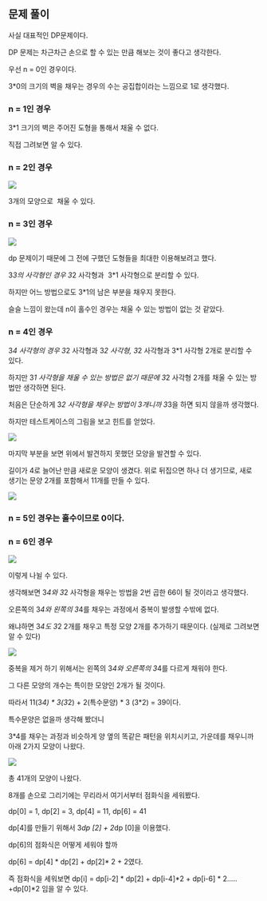 ## 문제 풀이

사실 대표적인 DP문제이다.

DP 문제는 차근차근 손으로 할 수 있는 만큼 해보는 것이 좋다고 생각한다.

우선 n = 0인 경우이다.

3*0의 크기의 벽을 채우는 경우의 수는 공집합이라는 느낌으로 1로 생각했다.

### n = 1인 경우

3*1 크기의 벽은 주어진 도형을 통해서 채울 수 없다.

직접 그려보면 알 수 있다.

### n = 2인 경우

![](https://blog.kakaocdn.net/dn/blgadb/btsF8tOJ2WP/rqcO7hLObu0VuRm8HqAWbK/img.png)

3개의 모양으로  채울 수 있다.

### n = 3인 경우

![](https://blog.kakaocdn.net/dn/brV9Rq/btsF94tEJ7Y/uaLL1jldZbskZ4Pi88VFU0/img.png)

dp 문제이기 때문에 그 전에 구했던 도형들을 최대한 이용해보려고 했다.

3*3의 사각형인 경우 3*2 사각형과  3*1 사각형으로 분리할 수 있다.

하지만 어느 방법으로도 3*1의 남은 부분을 채우지 못한다.

슬슬 느낌이 왔는데 n이 홀수인 경우는 채울 수 있는 방법이 없는 것 같았다.

### n = 4인 경우

3*4 사각형의 경우 3*2 사각형과 3*2 사각형, 3*2 사각형과 3*1 사각형 2개로 분리할 수 있다.

하지만 3*1 사각형을 채울 수 있는 방법은 없기 때문에 3*2 사각형 2개를 채울 수 있는 방법만 생각하면 된다.

처음은 단순하게 3*2 사각형을 채우는 방법이 3개니까 3*3을 하면 되지 않을까 생각했다.

하지만 테스트케이스의 그림을 보고 힌트를 얻었다.

![](https://blog.kakaocdn.net/dn/em02Xe/btsF7TtzUms/PZK6lz6qPTMmZxxW2KPK40/img.png)

마지막 부분을 보면 위에서 발견하지 못했던 모양을 발견할 수 있다.

길이가 4로 늘어난 만큼 새로운 모양이 생겼다. 위로 뒤집으면 하나 더 생기므로, 새로 생기는 문양 2개를 포함해서 11개를 만들 수 있다.

![](https://blog.kakaocdn.net/dn/buT9pb/btsF64hQKx7/XnLgfZGYr3ZJF3a5trFQEk/img.png)

### n = 5인 경우는 홀수이므로 0이다.

### n = 6인 경우

![](https://blog.kakaocdn.net/dn/dGly91/btsGazGWVx9/PIoun2iKbGYEnhkvkCpWQ0/img.png)

이렇게 나뉠 수 있다.

생각해보면 3*4와 3*2 사각형을 채우는 방법을 2번 곱한 66이 될 것이라고 생각했다.

오른쪽의 3*4와 왼쪽의 3*4를 채우는 과정에서 중복이 발생할 수밖에 없다.

왜냐하면 3*4도 3*2 2개를 채우고 특정 모양 2개를 추가하기 때문이다. (실제로 그려보면 알 수 있다)

![](https://blog.kakaocdn.net/dn/ei4hcs/btsF7Y9jnZK/qCBryjrBaMHC1ahYKRUJxk/img.png)

중복을 제거 하기 위해서는 왼쪽의 3*4와 오른쪽의 3*4를 다르게 채워야 한다.

그 다른 모양의 개수는 특이한 모양인 2개가 될 것이다.

따라서 11(3*4) * 3(3*2) + 2(특수문양) * 3 (3*2) = 39이다.

특수문양은 없을까 생각해 봤더니

3*4를 채우는 과정과 비슷하게 양 옆의 똑같은 패턴을 위치시키고, 가운데를 채우니까 아래 2가지 모양이 나왔다.

![](https://blog.kakaocdn.net/dn/Zq0PE/btsF8nnpnoY/wnBuwd9ijTprRj1kS7zzc1/img.png)

총 41개의 모양이 나왔다.

8개를 손으로 그리기에는 무리라서 여기서부터 점화식을 세워봤다.

dp[0] = 1, dp[2] = 3, dp[4] = 11, dp[6] = 41

dp[4]를 만들기 위해서 3*dp [2] + 2*dp [0]을 이용했다.

dp[6]의 점화식은 어떻게 세워야 할까

dp[6] = dp[4] * dp[2] + dp[2]* 2 + 2였다.

즉 점화식을 세워보면 dp[i] = dp[i-2] * dp[2] + dp[i-4]*2 + dp[i-6] * 2..... +dp[0]*2 임을 알 수 있다.